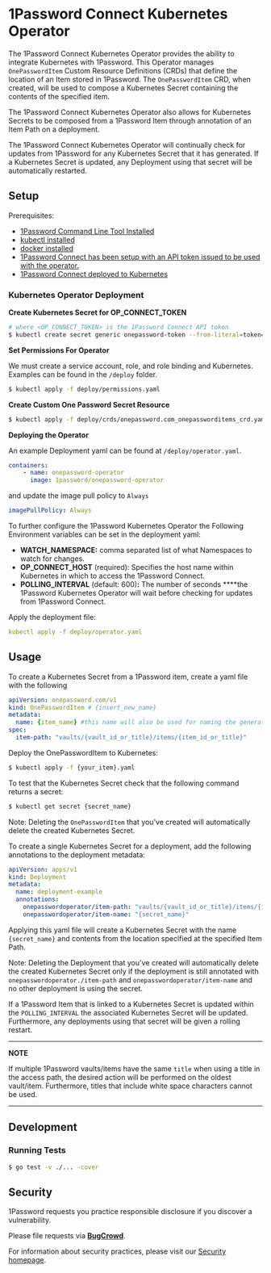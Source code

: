 # 1Password Connect Kubernetes Operator

The 1Password Connect Kubernetes Operator provides the ability to integrate Kubernetes with 1Password. This Operator manages `OnePasswordItem` Custom Resource Definitions (CRDs) that define the location of an Item stored in 1Password. The `OnePasswordItem` CRD, when created, will be used to compose a Kubernetes Secret containing the contents of the specified item.

The 1Password Connect Kubernetes Operator also allows for Kubernetes Secrets to be composed from a 1Password Item through annotation of an Item Path on a deployment.

The 1Password Connect Kubernetes Operator will continually check for updates from 1Password for any Kubernetes Secret that it has generated. If a Kubernetes Secret is updated, any Deployment using that secret will be automatically restarted.

## Setup

Prerequisites:

- [1Password Command Line Tool Installed](https://1password.com/downloads/command-line/)
- [kubectl installed](https://kubernetes.io/docs/tasks/tools/install-kubectl/)
- [docker installed](https://docs.docker.com/get-docker/)
- [1Password Connect has been setup with an API token issued to be used with the operator.](https://support.1password.com/cs/connect)
- [1Password Connect deployed to Kubernetes](https://support.1password.com/cs/connect)

### Kubernetes Operator Deployment

**Create Kubernetes Secret for OP_CONNECT_TOKEN**

```bash
# where <OP_CONNECT_TOKEN> is the 1Password Connect API token
$ kubectl create secret generic onepassword-token --from-literal=token=<OP_CONNECT_TOKEN>
```

**Set Permissions For Operator**

We must create a service account, role, and role binding and Kubernetes. Examples can be found in the `/deploy` folder.

```bash
$ kubectl apply -f deploy/permissions.yaml
```

**Create Custom One Password Secret Resource**

```bash
$ kubectl apply -f deploy/crds/onepassword.com_onepassworditems_crd.yaml
```

**Deploying the Operator**

An example Deployment yaml can be found at `/deploy/operator.yaml`.

```yaml
containers:
    - name: onepassword-operator
      image: 1password/onepassword-operator
```

and update the image pull policy to `Always`

```yaml
imagePullPolicy: Always
```

To further configure the 1Password Kubernetes Operator the Following Environment variables can be set in the deployment yaml:

- **WATCH_NAMESPACE:** comma separated list of what Namespaces to watch for changes.
- **OP_CONNECT_HOST** (required): Specifies the host name within Kubernetes in which to access the 1Password Connect.
- **POLLING_INTERVAL** (default: 600)**:** The number of seconds ****the 1Password Kubernetes Operator will wait before checking for updates from 1Password Connect.

Apply the deployment file:

```yaml
kubectl apply -f deploy/operator.yaml
```

## Usage

To create a Kubernetes Secret from a 1Password item, create a yaml file with the following

```yaml
apiVersion: onepassword.com/v1
kind: OnePasswordItem # {insert_new_name}
metadata:
  name: {item_name} #this name will also be used for naming the generated kubernetes secret
spec:
  item-path: "vaults/{vault_id_or_title}/items/{item_id_or_title}" 
```

Deploy the OnePasswordItem to Kubernetes:

```bash
$ kubectl apply -f {your_item}.yaml
```

To test that the Kubernetes Secret check that the following command returns a secret:

```bash
$ kubectl get secret {secret_name}
```

Note: Deleting the `OnePasswordItem` that you've created will automatically delete the created Kubernetes Secret.

To create a single Kubernetes Secret for a deployment, add the following annotations to the deployment metadata:

```yaml
apiVersion: apps/v1
kind: Deployment
metadata:
  name: deployment-example
  annotations:
    onepasswordoperator/item-path: "vaults/{vault_id_or_title}/items/{item_id_or_title}"
    onepasswordoperator/item-name: "{secret_name}"
```

Applying this yaml file will create a Kubernetes Secret with the name `{secret_name}` and contents from the location specified at the specified Item Path.

Note: Deleting the Deployment that you've created will automatically delete the created Kubernetes Secret only if the deployment is still annotated with `onepasswordoperator./item-path` and `onepasswordoperator/item-name` and no other deployment is using the secret.

If a 1Password Item that is linked to a Kubernetes Secret is updated within the `POLLING_INTERVAL` the associated Kubernetes Secret will be updated. Furthermore, any deployments using that secret will be given a rolling restart.


---
**NOTE**

If multiple 1Password vaults/items have the same `title` when using a title in the access path, the desired action will be performed on the oldest vault/item. Furthermore, titles that include white space characters cannot be used.

---
## Development

### Running Tests

```bash
$ go test -v ./... -cover
```

## Security

1Password requests you practice responsible disclosure if you discover a vulnerability. 

Please file requests via [**BugCrowd**](https://bugcrowd.com/agilebits). 

For information about security practices, please visit our [Security homepage](https://bugcrowd.com/agilebits).
